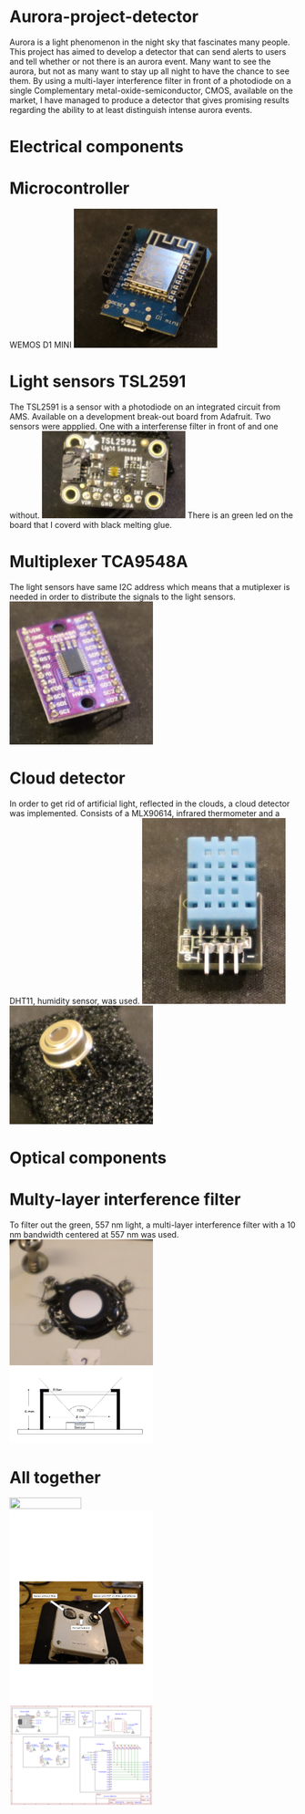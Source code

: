 # Aurora-project-detector
Aurora is a light phenomenon in the night sky that fascinates many people. This project has aimed to develop a detector that can send alerts to users and tell whether or not there is an aurora event. Many want to see the aurora, but not as many want to stay up all night to have the chance to see them. 
By using a multi-layer interference filter in front of a photodiode on a single Complementary metal-oxide-semiconductor, CMOS, available on the market, I have managed to produce a detector that gives promising results regarding the ability to at least distinguish intense aurora events. 
# Electrical components
# Microcontroller
WEMOS D1 MINI
<img src="Pictures/WEMOS_D1_MINI.JPG" width=50% height=50%>
# Light sensors TSL2591
The TSL2591 is a sensor with a photodiode on an integrated circuit from AMS. Available on a development break-out board from Adafruit.
Two sensors were appplied. One with a interferense filter in front of and one without.
<img src="Pictures/TSL2591 (2).JPG" width=50% height=50%>
There is an green led on the board that I coverd with black melting glue.
# Multiplexer TCA9548A
The light sensors have same I2C address which means that a mutiplexer is needed in order to distribute the signals to the light sensors.
<img src="Pictures/TCA9548A.JPG" width=50% height=50%>
# Cloud detector
In order to get rid of artificial light, reflected in the clouds, a cloud detector was implemented. 
Consists of a MLX90614, infrared thermometer and a DHT11, humidity sensor, was used.
<img src="Pictures/DHT11.JPG" width=50% height=50%>
<img src="Pictures/MLX90614.JPG" width=50% height=50%>

# Optical components
# Multy-layer interference filter
To filter out the green, 557 nm light, a multi-layer interference filter with a 10 nm bandwidth centered at 557 nm was used. 
<img src="Pictures/Filter_on_box.JPG" width=50% height=50%>
<img src="Pictures/Filter.png" width=50% height=50%>

# All together
<img src="Pictures/OPEN_BOX.JPG" width=50% height=50%>
<img src="Pictures/Box.png" width=50% height=50%>
<img src="Pictures/Schematic_Aurora detector without gsm 1_2022-05-24.png" width=50% height=50%>
